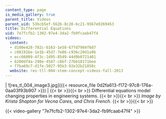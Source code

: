 ```yaml
---
content_type: page
is_media_gallery: true
parent_title: Videos
parent_uid: 53bcb5ef-562b-8c20-bc21-9567e0269453
title: Differential Equations
uid: 7e7fcfb2-1302-97e4-3da2-fb9fcaab47f4
videos:
  content:
  - d100e428-782c-b163-1e58-67fd7984f6d7
  - c08191be-1e1b-45d7-7e86-c936c20d1a9b
  - ecc66009-4f3c-1d95-85d9-44d9b0721401
  - 6200df4a-290e-4587-c8bf-27bb18171bee
  - f7ba69c7-d1fe-5027-95b3-92e32b21858c
  website: res-tll-004-stem-concept-videos-fall-2013
---
```


| ![res_tl_004_image3.jpg]({{< resource_file 0d2fa613-f172-97c8-176a-0aa03f93b907 >}}) |  {{< br >}}{{< br >}} Differential equations model changing properties in engineering systems. {{< br >}}{{< br >}} _Image by Krista Shapton for Vecna Cares, and Chris French._ {{< br >}}{{< br >}}

{{< video-gallery "7e7fcfb2-1302-97e4-3da2-fb9fcaab47f4" >}}

